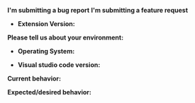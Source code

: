 <!--
BUGS: Please use this template.
FEATURES:

Choose one of the two headings, delete the other.
-->
**I'm submitting a bug report**
**I'm submitting a feature request**

* **Extension Version:**
<!-- major.minor.patch-pre -->

**Please tell us about your environment:**
* **Operating System:**
<!-- OSX 10.x|Linux (distro)|Windows [7|8|8.1|10] -->

* **Visual studio code version:**
<!-- major.minor.patch-pre -->

**Current behavior:**

**Expected/desired behavior:**
<!--
In order to allow us to help you in the best possible way, please include following informations in your report as well
- Steps to reproduce
- Output logs
  1. Open the Output panel of VSCode ("Output: Focus on Output View")
  2. Select "Aurelia"
- (Optional) Link to repo
- (Optional) Pseudo code for your problem (as minimal as possible)
- (Optional) Screenshots/Video
-->

